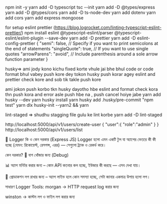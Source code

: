 npm init -y
yarn add -D typescript 
tsc --init 
yarn add -D  @types/express
yarn add -D @types/cors
yarn add -D ts-node-dev
yarn add dotenv
yarn add  cors
yarn add express mongoose

for setup eslint  prettier (https://blog.logrocket.com/linting-typescript-eslint-prettier/)
 npm install eslint @typescript-eslint/parser @typescript-eslint/eslint-plugin --save-dev
yarn add -D prettier
yarn add -D eslint-config-prettier
{
    "semi": false, // Specify if you want to print semicolons at the end of statements
    "singleQuote": true, // If you want to use single quotes
    "arrowParens": "avoid", // Include parenthesis around a sole arrow function parameter
  }


  husky=> ami jody kono kichu fixed korte vhule jai bhe bhul code or code format bhul vabey push kore dey tokon husky push korar agey eslint and prettier check kore and sob tik takle push kore 

  ami jokon push korbo tkn husky dayotho hbe eslint and format check kora thn push kora and error asle push hbe na , push cancel hoiye jabe 
  yarn add husky --dev
  yarn husky install
  yarn husky add .husky/pre-commit "npm test"
  yarn dlx husky-init --yarn2 && yarn


lint-staged => shudhu stagging file gulu ke lint korbe 
yarn add -D lint-staged


http://localhost:5000/api/v1/users/create-user
{
    "user":{
        "role":"admin"
    }
}
http://localhost:5000/api/v1/users/list


📝 Logger কি ও কেন দরকার (Express JS)
Logger হলো এমন একটি টুল যা অ্যাপের ভেতরে কী কী হচ্ছে (যেমন: রিকোয়েস্ট, রেসপন্স, এরর) — সেগুলো ট্র্যাক ও রেকর্ড করে।

কেন দরকার?
🐞 বাগ খোঁজার জন্য (Debug)

📊 অ্যাপ মনিটর করার জন্য – কোন API কতবার কল হচ্ছে, ইউজার কী করছে — এসব দেখা যায়।

📁 প্রোডাকশন লগ রাখার জন্য – অ্যাপ লাইভ হলে কোন সমস্যা হচ্ছে, সেটা জানার একমাত্র উপায় হলো লগ।

সাধারণ Logger Tools:
morgan → HTTP request log করার জন্য

winston → কাস্টম লগ ও ফাইল লগ করার জন্য



<!-- CLI to generate module boilerplate
yarn run generate:module students
 -->